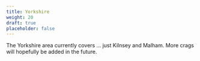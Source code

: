 ```yaml
---
title: Yorkshire
weight: 20
draft: true
placeholder: false
---
```



The Yorkshire area currently covers ... just Kilnsey and Malham. More crags will hopefully be added in the future.





